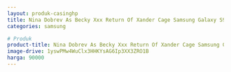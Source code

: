 ```yaml
---
layout: produk-casinghp
title: Nina Dobrev As Becky Xxx Return Of Xander Cage Samsung Galaxy S9 Case
categories: samsung

# Produk
product-title: Nina Dobrev As Becky Xxx Return Of Xander Cage Samsung Galaxy S9 Case
image-drive: 1yswPMw4WuClx3HHKYsAG6Ip3XX3ZRO1B
harga: 90000
---
```

